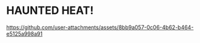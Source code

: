 # HAUNTED HEAT!



https://github.com/user-attachments/assets/8bb9a057-0c06-4b62-b464-e5125a998a91

